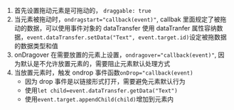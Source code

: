 1. 首先设置拖动元素是可拖动的， `draggable: true`
2. 当元素被拖动时，`ondragstart="callback(event)"`, callbak 里面规定了被拖动的数据，可以使用事件对象的 dataTransfer 使用 dataTranfer 属性容纳数据，`event.dataTransfer.setData("Text", event.target.id)`设定被拖数据的数据类型和值
3. onDragover 在需要放置的元素上设置，`ondragover="callback(event)"`, 因为默认是不允许放置元素的，需要阻止元素默认处理方式
4. 当放置元素时，触发 ondrop 事件函数`onDrop="callback(event)`
   - 因为 drop 事件是以链接形式打开，需要避免元素默认行为
   - 使用`let child=event.dataTransfer.getData("Text")`
   - 使用`event.target.appendChild(child)`增加到元素内
